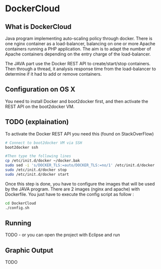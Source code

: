 # DockerCloud

## What is DockerCloud
Java program implementing auto-scaling policy through docker. There is one nginx container as a load-balancer, balancing on one or more Apache containers running a PHP application. 
The aim is to adapt the number of Apache containers depending on the entry charge of the load-balancer.

The JAVA part use the Docker REST API to create/start/stop containers. Then through a thread, it analysis response time from the load-balancer to determine if it had to add or remove containers.



## Configuration on OS X

You need to install Docker and boot2docker first, and then activate the REST API on the boot2docker VM.

## TODO (explaination)

To activate the Docker REST API you need this (found on StackOverFlow)
```bash
# Connect to boot2docker VM via SSH
boot2docker ssh

#Then type the following lines
cp /etc/init.d/docker ~/docker.bak
sudo sed -i 's/DOCKER_TLS:=auto/DOCKER_TLS:=no/1' /etc/init.d/docker
sudo /etc/init.d/docker stop
sudo /etc/init.d/docker start
```

Once this step is done, you have to configure the images that will be used by the JAVA program. There are 2 images (nginx and apache) with Dockerfile.
You just have to execute the config script as follow :

```bash
cd DockerCloud
./config.sh
```

## Running
TODO - or you can open the project with Eclipse and run

## Graphic Output
TODO


